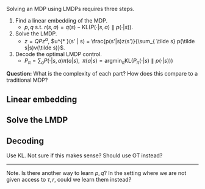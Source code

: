 Solving an MDP using LMDPs requires three steps.

1. Find a linear embedding of the MDP.
    - $p, q$ s.t. $r(s, a) = q(s) - \text{KL}\Big(P(\cdot | s, a)\parallel p(\cdot | s)\Big)$.
2. Solve the LMDP.
    - $z = QPz^{\alpha}$, $u^{* }(s' | s) = \frac{p(s'|s)z(s')}{\sum_{ \tilde s} p(\tilde s|s)v(\tilde s)}$.
3. Decode the optimal LMDP control.
    - $P_{\pi} = \sum_a P(\cdot | s, a) \pi(a | s), \;\; \pi(a|s) = \mathop{\text{argmin}}_{\pi} \text{KL}\Big(P_{\pi}(\cdot | s)\parallel p(\cdot | s))\Big)$

__Question:__ What is the complexity of each part? How does this compare to a traditional MDP?


## Linear embedding



## Solve the LMDP



## Decoding

Use KL.
Not sure if this makes sense? Should use OT instead?


***

Note. Is there another way to learn $p, q$? In the setting where we are not given access to $\tau, r$, could we learn them instead?
